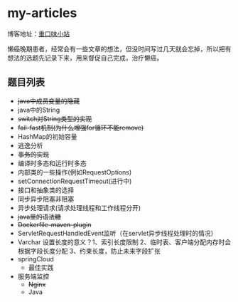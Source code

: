 # my-articles

博客地址：[重口味小站](http://blog.csdn.net/acingdreamer)

懒癌晚期患者，经常会有一些文章的想法，但没时间写过几天就会忘掉，所以把有想法的选题先记录下来，用来督促自己完成，治疗懒癌。

## 题目列表

- ~~java中成员变量的隐藏~~
- java中的String
- ~~switch对String类型的实现~~
- ~~fail-fast机制(为什么增强for循环不能remove)~~
- HashMap的初始容量
- 逃逸分析
- ~~事务的实现~~
- 编译时多态和运行时多态
- 内部类的一些操作(例如RequestOptions)
- setConnectionRequestTimeout(进行中)
- 接口和抽象类的选择
- 同步异步阻塞非阻塞
- 异步处理请求(请求处理线程和工作线程分开)
- ~~java里的语法糖~~
- ~~Dockerfile-maven-plugin~~
- ServletRequestHandledEvent监听（在servlet异步线程处理时的情况）
- Varchar 设置长度的意义？1、索引长度限制 2、临时表、客户端分配内存时会根据字段长度分配 3、约束长度，防止未来字段扩张
- springCloud
  - 最佳实践
- 服务端监控
  - ~~Nginx~~
  - Java
